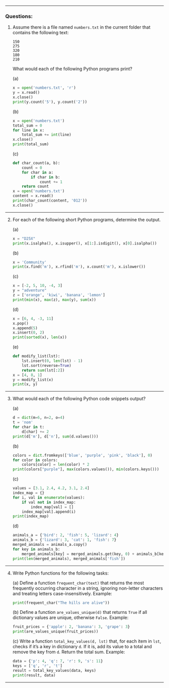 

---

### Questions:

1. Assume there is a file named `numbers.txt` in the current folder that contains the following text:
   ```
   150
   275
   320
   180
   210
   ```
   What would each of the following Python programs print?

   (a)
   ```python
   x = open('numbers.txt', 'r')
   y = x.read()
   x.close()
   print(y.count('5'), y.count('2'))
   ```

   (b)
   ```python
   x = open('numbers.txt')
   total_sum = 0
   for line in x:
       total_sum += int(line)
   x.close()
   print(total_sum)
   ```

   (c)
   ```python
   def char_count(a, b):
       count = 0
       for char in a:
           if char in b:
               count += 1
       return count
   x = open('numbers.txt')
   content = x.read()
   print(char_count(content, '012'))
   x.close()
   ```

---

2. For each of the following short Python programs, determine the output.

   (a)
   ```python
   x = "D25X"
   print(x.isalpha(), x.isupper(), x[1:].isdigit(), x[0].isalpha())
   ```

   (b)
   ```python
   x = 'Community'
   print(x.find('m'), x.rfind('m'), x.count('m'), x.islower())
   ```

   (c)
   ```python
   x = [-2, 5, 10, -4, 3]
   y = "adventure"
   z = ['orange', 'kiwi', 'banana', 'lemon']
   print(min(x), max(z), max(y), sum(x))
   ```

   (d)
   ```python
   x = [6, 4, -3, 11]
   x.pop()
   x.append(5)
   x.insert(0, 2)
   print(sorted(x), len(x))
   ```

   (e)
   ```python
   def modify_list(lst):
       lst.insert(0, len(lst) - 1)
       lst.sort(reverse=True)
       return sum(lst[:2])
   x = [4, 8, 1]
   y = modify_list(x)
   print(x, y)
   ```

---

3. What would each of the following Python code snippets output?

   (a)
   ```python
   d = dict(m=6, n=2, o=4)
   t = 'nom'
   for char in t:
       d[char] += 2
   print(d['m'], d['n'], sum(d.values()))
   ```

   (b)
   ```python
   colors = dict.fromkeys(['blue', 'purple', 'pink', 'black'], 0)
   for color in colors:
       colors[color] = len(color) * 2
   print(colors["purple"], max(colors.values()), min(colors.keys()))
   ```

   (c)
   ```python
   values = [3.1, 2.4, 4.2, 3.1, 2.4]
   index_map = {}
   for i, val in enumerate(values):
       if val not in index_map:
           index_map[val] = []
       index_map[val].append(i)
   print(index_map)
   ```

   (d)
   ```python
   animals_a = {'bird': 2, 'fish': 5, 'lizard': 4}
   animals_b = {'lizard': 3, 'cat': 1, 'fish': 7}
   merged_animals = animals_a.copy()
   for key in animals_b:
       merged_animals[key] = merged_animals.get(key, 0) + animals_b[key]
   print(len(merged_animals), merged_animals['fish'])
   ```

---

4. Write Python functions for the following tasks:

   (a) Define a function `frequent_char(text)` that returns the most frequently occurring character in a string, ignoring non-letter characters and treating letters case-insensitively. Example:
      ```python
      print(frequent_char("The hills are alive"))
      ```

   (b) Define a function `are_values_unique(d)` that returns `True` if all dictionary values are unique, otherwise `False`. Example:
      ```python
      fruit_prices = {'apple': 2, 'banana': 3, 'grape': 3}
      print(are_values_unique(fruit_prices))
      ```

   (c) Write a function `total_key_values(d, lst)` that, for each item in `lst`, checks if it’s a key in dictionary `d`. If it is, add its value to a total and remove the key from `d`. Return the total sum. Example:
      ```python
      data = {'p': 4, 'q': 7, 'r': 9, 's': 11}
      keys = ['q', 'r', 't']
      result = total_key_values(data, keys)
      print(result, data)
      ```

---

